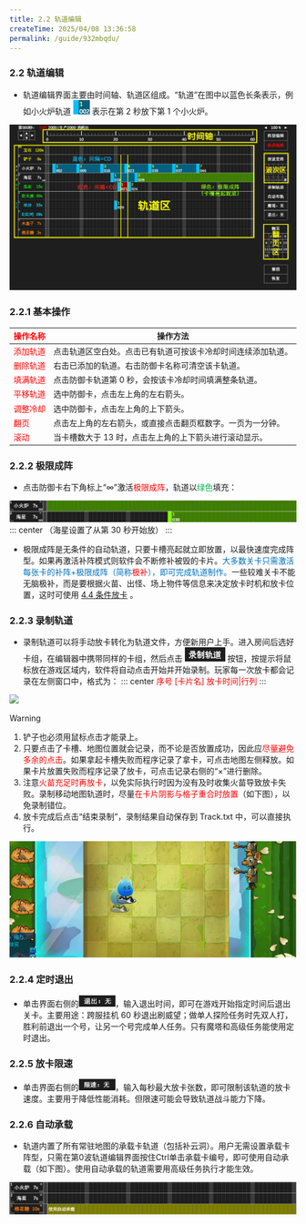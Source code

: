 ```yaml
---
title: 2.2 轨道编辑
createTime: 2025/04/08 13:36:58
permalink: /guide/932mbqdu/
---
```


### 2.2 轨道编辑

- 轨道编辑界面主要由时间轴、轨道区组成。“轨道”在图中以蓝色长条表示，例如小火炉轨道 <img src="./picture/2.2.0.1.png" alt="" width="29" height="25"> 表示在第 2 秒放下第 1 个小火炉。

![](./picture/2.2.0.2.png)

### 2.2.1 基本操作

| <span style="color: red;">操作名称</span> | 操作方法 |
| ---- | ---- |
| <span style="color: red;">添加轨道</span> | 点击轨道区空白处。点击已有轨道可按该卡冷却时间连续添加轨道。 |
| <span style="color: red;">删除轨道</span> | 右击已添加的轨道。右击防御卡名称可清空该卡轨道。 |
| <span style="color: red;">填满轨道</span> | 点击防御卡轨道第 0 秒，会按该卡冷却时间填满整条轨道。 |
| <span style="color: red;">平移轨道</span> | 选中防御卡，点击左上角的左右箭头。 |
| <span style="color: red;">调整冷却</span> | 选中防御卡，点击左上角的上下箭头。 |
| <span style="color: red;">翻页</span> | 点击左上角的左右箭头，或直接点击翻页框数字。一页为一分钟。 |
| <span style="color: red;">滚动</span> | 当卡槽数大于 13 时，点击左上角的上下箭头进行滚动显示。 |

### 2.2.2 极限成阵

- 点击防御卡右下角标上“∞”激活<span style="color: red;">极限成阵</span>，轨道以<span style="color: #00B050;">绿色</span>填充：

![](./picture/2.2.2.1.png)
::: center
（海星设置了从第 30 秒开始放）
:::

- 极限成阵是无条件的自动轨道，只要卡槽亮起就立即放置，以最快速度完成阵型。如果再激活补阵模式则软件会不断修补被毁的卡片。<span style="color: #0070C0;">大多数关卡只需激活每张卡的补阵+极限成阵（简称<span style="color: red;">极补</span>），即可完成轨道制作。</span>一些较难关卡不能无脑极补，而是要根据火苗、出怪、场上物件等信息来决定放卡时机和放卡位置，这时可使用 [4.4 条件放卡](/Track-Web/guide/v62bwilf/) 。

### 2.2.3 录制轨道

- 录制轨道可以将手动放卡转化为轨道文件，方便新用户上手。进入房间后选好卡组，在编辑器中携带同样的卡组，然后点击 <img src="./picture/2.2.3.1.png" alt="" width="71" height="25"> 按钮，按提示将鼠标放在游戏区域内，软件将自动点击开始并开始录制。玩家每一次放卡都会记录在左侧窗口中，格式为：
::: center
<span style="color: red;">序号 [卡片名] 放卡时间|行列</span>
:::

![](./picture/2.2.3.2.png)

> [!warning]
> 1. 铲子也必须用鼠标点击才能录上。
> 2. 只要点击了卡槽、地图位置就会记录，而不论是否放置成功，因此应<span style="color: red;">尽量避免多余的点击</span>。如果拿起卡槽失败而程序记录了拿卡，可点击地图左侧释放。如果卡片放置失败而程序记录了放卡，可点击记录右侧的“×”进行删除。
> 3. 注意<span style="color: red;">火苗充足时再放卡</span>，以免实际执行时因为没有及时收集火苗导致放卡失败。录制移动地图轨道时，尽量<span style="color: red;">在卡片阴影与格子重合时放置</span>（如下图），以免录制错位。
> 4. 放卡完成后点击“结束录制”，录制结果自动保存到 Track.txt 中，可以直接执行。

![](./picture/2.2.3.3.png)

### 2.2.4 定时退出

- 单击界面右侧的<img src="./picture/2.2.4.1.png" alt="" width="64" height="20">，输入退出时间，即可在游戏开始指定时间后退出关卡。主要用途：跨服挂机 60 秒退出刷威望；做单人探险任务时先双人打，胜利前退出一个号，让另一个号完成单人任务。只有魔塔和高级任务能使用定时退出。

### 2.2.5 放卡限速

- 单击界面右侧的<img src="./picture/2.2.5.1.png" alt="" width="64" height="20">，输入每秒最大放卡张数，即可限制该轨道的放卡速度。主要用于降低性能消耗。但限速可能会导致轨道战斗能力下降。

### 2.2.6 自动承载

- 轨道内置了所有常驻地图的承载卡轨道（包括补云洞）。用户无需设置承载卡阵型，只需在第0波轨道编辑界面按住Ctrl单击承载卡编号，即可使用自动承载（如下图）。使用自动承载的轨道需要用高级任务执行才能生效。

![](./picture/2.2.6.1.png)
